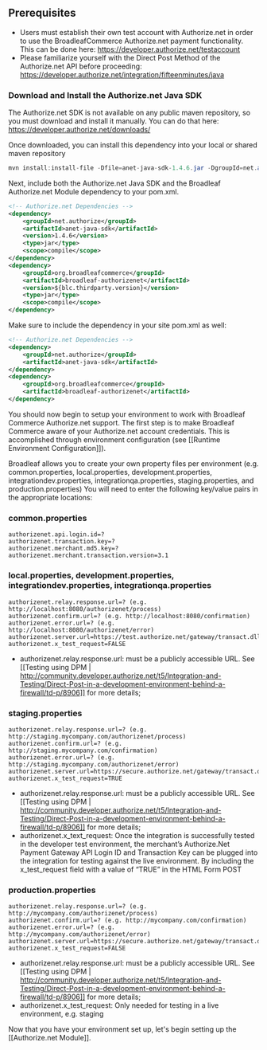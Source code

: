 ## Prerequisites

- Users must establish their own test account with Authorize.net in order to use the BroadleafCommerce Authorize.net payment functionality. This can be done here: https://developer.authorize.net/testaccount
- Please familiarize yourself with the Direct Post Method of the Authorize.net API before proceeding: https://developer.authorize.net/integration/fifteenminutes/java

### Download and Install the Authorize.net Java SDK
The Authorize.net SDK is not available on any public maven repository, so you must download and install it manually.
You can do that here: https://developer.authorize.net/downloads/

Once downloaded, you can install this dependency into your local or shared maven repository
```java
mvn install:install-file -Dfile=anet-java-sdk-1.4.6.jar -DgroupId=net.authorize -DartifactId=anet-java-sdk -Dversion=1.4.6 -Dpackaging=jar
```

Next, include both the Authorize.net Java SDK and the Broadleaf Authorize.net Module dependency to your pom.xml.

```xml
<!-- Authorize.net Dependencies -->
<dependency>
    <groupId>net.authorize</groupId>
    <artifactId>anet-java-sdk</artifactId>
    <version>1.4.6</version>
    <type>jar</type>
    <scope>compile</scope>
</dependency>
<dependency>
    <groupId>org.broadleafcommerce</groupId>
    <artifactId>broadleaf-authorizenet</artifactId>
    <version>${blc.thirdparty.version}</version>
    <type>jar</type>
    <scope>compile</scope>
</dependency>
```
Make sure to include the dependency in your site pom.xml as well:

```xml
<!-- Authorize.net Dependencies -->
<dependency>
    <groupId>net.authorize</groupId>
    <artifactId>anet-java-sdk</artifactId>
</dependency>
<dependency>
    <groupId>org.broadleafcommerce</groupId>
    <artifactId>broadleaf-authorizenet</artifactId>
</dependency>
```
You should now begin to setup your environment to work with Broadleaf Commerce Authorize.net support. 
The first step is to make Broadleaf Commerce aware of your Authorize.net account credentials. 
This is accomplished through environment configuration (see [[Runtime Environment Configuration]]).

Broadleaf allows you to create your own property files per environment (e.g. common.properties, local.properties, development.properties, integrationdev.properties, integrationqa.properties, staging.properties, and production.properties) 
You will need to enter the following key/value pairs in the appropriate locations:

### common.properties
    authorizenet.api.login.id=?
    authorizenet.transaction.key=?
    authorizenet.merchant.md5.key=?
    authorizenet.merchant.transaction.version=3.1

### local.properties, development.properties, integrationdev.properties, integrationqa.properties
    authorizenet.relay.response.url=? (e.g. http://localhost:8080/authorizenet/process)
    authorizenet.confirm.url=? (e.g. http://localhost:8080/confirmation)
    authorizenet.error.url=? (e.g. http://localhost:8080/authorizenet/error)
    authorizenet.server.url=https://test.authorize.net/gateway/transact.dll
    authorizenet.x_test_request=FALSE

- authorizenet.relay.response.url: must be a publicly accessible URL. See [[Testing using DPM | http://community.developer.authorize.net/t5/Integration-and-Testing/Direct-Post-in-a-development-environment-behind-a-firewall/td-p/8906]] for more details;
    
### staging.properties
    authorizenet.relay.response.url=? (e.g. http://staging.mycompany.com/authorizenet/process)
    authorizenet.confirm.url=? (e.g. http://staging.mycompany.com/confirmation)
    authorizenet.error.url=? (e.g. http://staging.mycompany.com/authorizenet/error)
    authorizenet.server.url=https://secure.authorize.net/gateway/transact.dll
    authorizenet.x_test_request=TRUE   

- authorizenet.relay.response.url: must be a publicly accessible URL. See [[Testing using DPM | http://community.developer.authorize.net/t5/Integration-and-Testing/Direct-Post-in-a-development-environment-behind-a-firewall/td-p/8906]] for more details;
- authorizenet.x_text_request: Once the integration is successfully tested in the developer test environment,
the merchant’s Authorize.Net Payment Gateway API Login ID and Transaction Key can be plugged into the integration for testing against the live environment.
By including the x_test_request field with a value of “TRUE” in the HTML Form POST <INPUT TYPE="HIDDEN" NAME="x_test_request" VALUE="TRUE">

### production.properties 
    authorizenet.relay.response.url=? (e.g. http://mycompany.com/authorizenet/process)
    authorizenet.confirm.url=? (e.g. http://mycompany.com/confirmation)
    authorizenet.error.url=? (e.g. http://mycompany.com/authorizenet/error)
    authorizenet.server.url=https://secure.authorize.net/gateway/transact.dll
    authorizenet.x_test_request=FALSE 

- authorizenet.relay.response.url: must be a publicly accessible URL. See [[Testing using DPM | http://community.developer.authorize.net/t5/Integration-and-Testing/Direct-Post-in-a-development-environment-behind-a-firewall/td-p/8906]] for more details;
- authorizenet.x_test_request: Only needed for testing in a live environment, e.g. staging


Now that you have your environment set up, let's begin setting up the [[Authorize.net Module]].